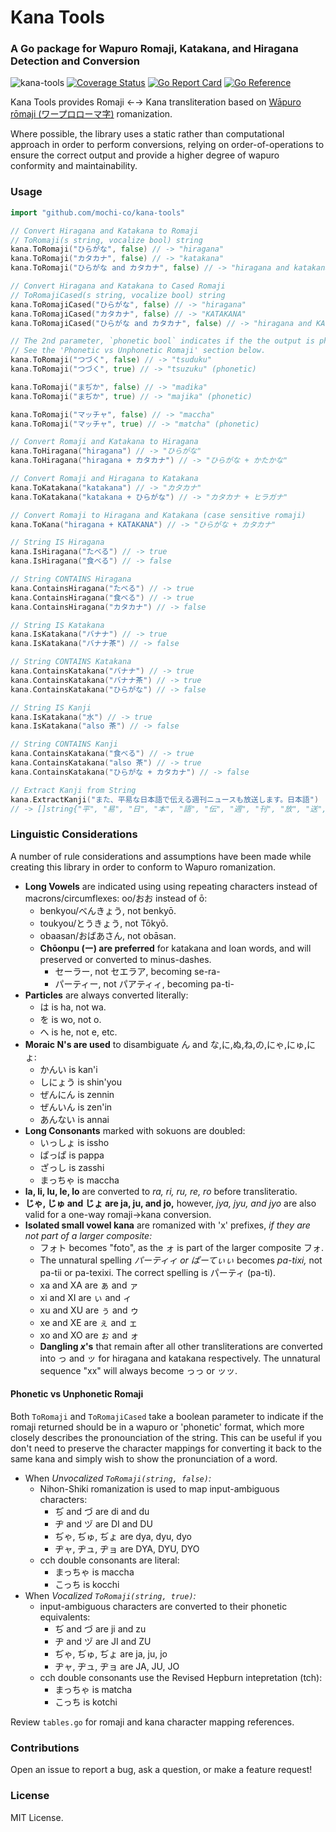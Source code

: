 # Kana Tools
### A Go package for Wapuro Romaji, Katakana, and Hiragana Detection and Conversion

![kana-tools](https://github.com/mochi-co/kana-tools/actions/workflows/build.yml/badge.svg) 
[![Coverage Status](https://coveralls.io/repos/github/mochi-co/kana-tools/badge.svg?branch=main)](https://coveralls.io/github/mochi-co/kana-tools?branch=main)
[![Go Report Card](https://goreportcard.com/badge/github.com/mochi-co/kana-tools)](https://goreportcard.com/report/github.com/mochi-co/kana-tools)
[![Go Reference](https://pkg.go.dev/badge/github.com/mochi-co/kana-tools.svg)](https://pkg.go.dev/github.com/mochi-co/kana-tools)

Kana Tools provides Romaji ←→ Kana transliteration based on [Wāpuro rōmaji (ワープロローマ字)](https://en.wikipedia.org/wiki/Wāpuro_rōmaji) romanization.

Where possible, the library uses a static rather than computational approach in order to perform conversions, relying on order-of-operations to ensure the correct output and provide a higher degree of wapuro conformity and maintainability.


### Usage
```go
import "github.com/mochi-co/kana-tools"
```

```go
// Convert Hiragana and Katakana to Romaji
// ToRomaji(s string, vocalize bool) string
kana.ToRomaji("ひらがな", false) // -> "hiragana"
kana.ToRomaji("カタカナ", false) // -> "katakana"
kana.ToRomaji("ひらがな and カタカナ", false) // -> "hiragana and katakana"
```

```go
// Convert Hiragana and Katakana to Cased Romaji
// ToRomajiCased(s string, vocalize bool) string
kana.ToRomajiCased("ひらがな", false) // -> "hiragana"
kana.ToRomajiCased("カタカナ", false) // -> "KATAKANA"
kana.ToRomajiCased("ひらがな and カタカナ", false) // -> "hiragana and KATAKANA"
```

```go
// The 2nd parameter, `phonetic bool` indicates if the the output is phonetic or wapuro literal.
// See the 'Phonetic vs Unphonetic Romaji' section below.
kana.ToRomaji("つづく", false) // -> "tsuduku"
kana.ToRomaji("つづく", true) // -> "tsuzuku" (phonetic)

kana.ToRomaji("まぢか", false) // -> "madika"
kana.ToRomaji("まぢか", true) // -> "majika" (phonetic)

kana.ToRomaji("マッチャ", false) // -> "maccha"
kana.ToRomaji("マッチャ", true) // -> "matcha" (phonetic)
```

```go
// Convert Romaji and Katakana to Hiragana
kana.ToHiragana("hiragana") // -> "ひらがな"
kana.ToHiragana("hiragana + カタカナ") // -> "ひらがな + かたかな"
```

```go
// Convert Romaji and Hiragana to Katakana
kana.ToKatakana("katakana") // -> "カタカナ"
kana.ToKatakana("katakana + ひらがな") // -> "カタカナ + ヒラガナ"
```

```go
// Convert Romaji to Hiragana and Katakana (case sensitive romaji)
kana.ToKana("hiragana + KATAKANA") // -> "ひらがな + カタカナ"
```

```go
// String IS Hiragana
kana.IsHiragana("たべる") // -> true
kana.IsHiragana("食べる") // -> false
```

```go
// String CONTAINS Hiragana
kana.ContainsHiragana("たべる") // -> true
kana.ContainsHiragana("食べる") // -> true
kana.ContainsHiragana("カタカナ") // -> false
```

```go
// String IS Katakana
kana.IsKatakana("バナナ") // -> true
kana.IsKatakana("バナナ茶") // -> false
```

```go
// String CONTAINS Katakana
kana.ContainsKatakana("バナナ") // -> true
kana.ContainsKatakana("バナナ茶") // -> true
kana.ContainsKatakana("ひらがな") // -> false
```

```go
// String IS Kanji
kana.IsKatakana("水") // -> true
kana.IsKatakana("also 茶") // -> false
```

```go
// String CONTAINS Kanji
kana.ContainsKatakana("食べる") // -> true
kana.ContainsKatakana("also 茶") // -> true
kana.ContainsKatakana("ひらがな + カタカナ") // -> false
```

```go
// Extract Kanji from String
kana.ExtractKanji("また、平易な日本語で伝える週刊ニュースも放送します。日本語") 
// -> []string{"平", "易", "日", "本", "語", "伝", "週", "刊", "放", "送", "日", "本", "語"}
```


### Linguistic Considerations
A number of rule considerations and assumptions have been made while creating this library in order to conform to Wapuro romanization.

* __Long Vowels__ are indicated using using repeating characters instead of macrons/circumflexes: oo/おお instead of ō:
    * benkyou/べんきょう, not benkyō.
    * toukyou/とうきょう, not Tōkyō.
    * obaasan/おばあさん, not obāsan.
  * __Chōonpu (ー) are preferred__ for katakana and loan words, and will preserved or converted to minus-dashes.
    * セーラー, not セエラア, becoming se-ra-
    * パーティー, not パアティィ, becoming pa-ti-
* __Particles__ are always converted literally:
    * は is ha, not wa.
    * を is wo, not o.
    * へ is he, not e, etc.
* __Moraic N's are used__ to disambiguate ん and な,に,ぬ,ね,の,にゃ,にゅ,にょ:
    * かんい is kan'i
    * しにょう is shin'you
    * ぜんにん is zennin
    * ぜんいん is zen'in
    * あんない is annai
* __Long Consonants__ marked with sokuons are doubled:
    * いっしょ is issho
    * ぱっぱ is pappa
    * ざっし is zasshi
    * まっちゃ is maccha
* __la, li, lu, le, lo__ are converted to _ra, ri, ru, re, ro_ before transliteratio.
* __じゃ, じゅ and じょ are ja, ju, and jo,__ however, _jya, jyu, and jyo_ are also valid for a one-way romaji→kana conversion.
* __Isolated small vowel kana__ are romanized with 'x' prefixes, _if they are not part of a larger composite:_ 
    * フォト becomes "foto", as the ォ is part of the larger composite フォ.
    * The unnatural spelling _パーティィ or ぱーてぃぃ_ becomes _pa-tixi,_ not pa-tii or pa-texixi. The correct spelling is パーティ (pa-ti).
    * xa and XA are ぁ and ァ
    * xi and XI are ぃ and ィ
    * xu and XU are ぅ and ゥ
    * xe and XE are ぇ and ェ
    * xo and XO are ぉ and ォ
    * __Dangling _x_'s__ that remain after all other transliterations are converted into っ and ッ for hiragana and katakana respectively. The unnatural sequence "xx" will always become っっ or ッッ.
 
#### Phonetic vs Unphonetic Romaji
Both `ToRomaji` and `ToRomajiCased` take a boolean parameter to indicate if the romaji returned should be in a wapuro or 'phonetic' format, which more closely describes the pronounciation of the string. This can be useful if you don't need to preserve the character mappings for converting it back to the same kana and simply wish to show the pronunciation of a word. 

* When _Unvocalized `ToRomaji(string, false)`:_ 
    * Nihon-Shiki romanization is used to map input-ambiguous characters:
        * ぢ and づ are di and du
        * ヂ and ヅ are DI and DU
        * ぢゃ, ぢゅ, ぢょ are dya, dyu, dyo
        * ヂャ, ヂュ, ヂョ are DYA, DYU, DYO
    * cch double consonants are literal:
        * まっちゃ is maccha
        * こっち is kocchi
* When _Vocalized `ToRomaji(string, true)`:_
    * input-ambiguous characters are converted to their phonetic equivalents:
        * ぢ and づ are ji and zu
        * ヂ and ヅ are JI and ZU
        * ぢゃ, ぢゅ, ぢょ are ja, ju, jo
        * ヂャ, ヂュ, ヂョ are JA, JU, JO
    * cch double consonants use the Revised Hepburn intepretation (tch):
        * まっちゃ is matcha
        * こっち is kotchi

Review `tables.go` for romaji and kana character mapping references. 
 
### Contributions
Open an issue to report a bug, ask a question, or make a feature request!

### License
MIT License.
